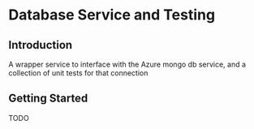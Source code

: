 # Database Service and Testing

## Introduction

A wrapper service to interface with the Azure mongo db service, and a collection of unit tests for that connection

## Getting Started

TODO
